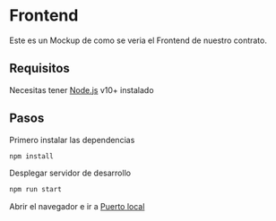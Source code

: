# Frontend

Este es un Mockup de como se veria el Frontend de nuestro contrato.

## Requisitos 
Necesitas tener [Node.js](https://nodejs.org/) v10+ instalado 

## Pasos
Primero instalar las dependencias 
```sh 
npm install
```
Desplegar servidor de desarrollo

```sh 
npm run start
```
Abrir el navegador e ir a  [Puerto local](http://localhost:8080/) 
